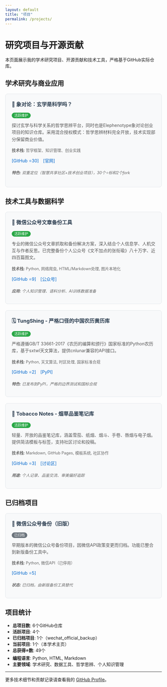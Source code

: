 ```yaml
---
layout: default
title: "项目"
permalink: /projects/
---
```


# 研究项目与开源贡献

本页面展示我的学术研究项目、开源贡献和技术工具，严格基于GitHub实际仓库。

## 学术研究与商业应用

<div class="projects-grid">

<div class="project-card">
  <h3>🧠 象对论：玄学是科学吗？</h3>
  <p class="project-status"><span class="status-active">活跃维护</span></p>
  <p class="project-description">
    探讨玄学与科学关系的哲学思辨平台，同时也是Elephenotype象对论创业项目的知识仓库。采用混合授权模式：哲学思辨材料完全开放，技术实现部分保留商业价值。
  </p>
  <p class="project-tech"><strong>技术栈:</strong> 哲学框架、知识管理、创业实践</p>
  <p class="project-links">
    <a href="https://github.com/xianyu564/divination-vs-science" target="_blank">[GitHub ⭐30]</a>
    <a href="https://www.elephenotype.com" target="_blank">[官网]</a>
  </p>
  <p class="project-funding"><strong>特色:</strong> 双重定位（智慧共享社区+技术创业项目），30个⭐标和2个fork</p>
</div>

</div>

## 技术工具与数据科学

<div class="projects-grid">

<div class="project-card">
  <h3>📱 微信公众号文章备份工具</h3>
  <p class="project-status"><span class="status-active">活跃维护</span></p>
  <p class="project-description">
    专业的微信公众号文章抓取和备份解决方案，深入结合个人信息学、人机交互与作者反思。已完整备份个人公众号《文不加点的张衔瑜》八十万字、近四百篇图文。
  </p>
  <p class="project-tech"><strong>技术栈:</strong> Python, 网络爬虫, HTML/Markdown处理, 图片本地化</p>
  <p class="project-links">
    <a href="https://github.com/xianyu564/scrape-my-wechat-official-account" target="_blank">[GitHub ⭐9]</a>
    <a href="http://weixin.qq.com/r/ZikbAx-E9kKJrVtg93x0" target="_blank">[公众号]</a>
  </p>
  <p class="project-funding"><strong>应用:</strong> 个人知识管理、语料分析、AI训练数据准备</p>
</div>

<div class="project-card">
  <h3>🗓️ TungShing - 严格口径的中国农历黄历库</h3>
  <p class="project-status"><span class="status-active">活跃维护</span></p>
  <p class="project-description">
    严格遵循GB/T 33661-2017《农历的编算和颁行》国家标准的Python农历库，基于sxtwl天文算法，提供cnlunar兼容的API接口。
  </p>
  <p class="project-tech"><strong>技术栈:</strong> Python, 天文算法, 时区处理, 国家标准合规</p>
  <p class="project-links">
    <a href="https://github.com/xianyu564/tungshing" target="_blank">[GitHub ⭐2]</a>
    <a href="https://pypi.org/project/tungshing/" target="_blank">[PyPI]</a>
  </p>
  <p class="project-funding"><strong>特色:</strong> 已发布到PyPI，严格的边界测试和国标合规</p>
</div>

<div class="project-card">
  <h3>🚬 Tobacco Notes - 烟草品鉴笔记库</h3>
  <p class="project-status"><span class="status-active">活跃维护</span></p>
  <p class="project-description">
    轻量、开放的品鉴笔记库，涵盖雪茄、纸烟、烟斗、手卷、唇烟与电子烟。提供简洁模板与标签，支持社区讨论和投稿。
  </p>
  <p class="project-tech"><strong>技术栈:</strong> Markdown, GitHub Pages, 模板系统, 社区协作</p>
  <p class="project-links">
    <a href="https://github.com/xianyu564/tobacco-notes" target="_blank">[GitHub ⭐3]</a>
    <a href="https://github.com/xianyu564/tobacco-notes/discussions" target="_blank">[讨论区]</a>
  </p>
  <p class="project-funding"><strong>用途:</strong> 个人记录、品鉴交流、审美偏好追踪</p>
</div>

</div>

## 已归档项目

<div class="projects-grid">

<div class="project-card">
  <h3>📝 微信公众号备份（旧版）</h3>
  <p class="project-status"><span class="status-completed">已归档</span></p>
  <p class="project-description">
    早期版本的微信公众号备份项目，因微信API政策变更而归档。功能已整合到新版备份工具中。
  </p>
  <p class="project-tech"><strong>技术栈:</strong> Python, 微信API（已停用）</p>
  <p class="project-links">
    <a href="https://github.com/xianyu564/wechat_official_backup" target="_blank">[GitHub ⭐5]</a>
  </p>
  <p class="project-funding"><strong>状态:</strong> 已归档，由新版备份工具替代</p>
</div>

</div>

## 项目统计

- **总项目数**: 6个GitHub仓库
- **活跃项目**: 4个
- **已归档项目**: 1个（wechat_official_backup）
- **当前项目**: 1个（本学术主页）
- **总获得⭐数**: 49个
- **编程语言**: Python, HTML, Markdown
- **主要领域**: 学术研究、数据工具、哲学思辨、个人知识管理

---

更多技术细节和贡献记录请查看我的 [GitHub Profile](https://github.com/xianyu564)。

<style>
.projects-grid {
  display: grid;
  grid-template-columns: repeat(auto-fit, minmax(400px, 1fr));
  gap: 20px;
  margin: 20px 0;
}

.project-card {
  border: 1px solid #e1e5e9;
  border-radius: 8px;
  padding: 20px;
  background: #f8f9fa;
  transition: box-shadow 0.3s ease;
}

.project-card:hover {
  box-shadow: 0 4px 12px rgba(0,0,0,0.1);
}

.project-card h3 {
  margin-top: 0;
  color: #2c3e50;
}

.project-status {
  margin: 10px 0;
}

.status-active {
  background: #28a745;
  color: white;
  padding: 2px 8px;
  border-radius: 12px;
  font-size: 0.8em;
}

.status-completed {
  background: #6c757d;
  color: white;
  padding: 2px 8px;
  border-radius: 12px;
  font-size: 0.8em;
}

.project-description {
  color: #555;
  line-height: 1.6;
}

.project-tech {
  color: #666;
  font-size: 0.9em;
}

.project-links a {
  margin-right: 10px;
  color: #0066cc;
  text-decoration: none;
}

.project-links a:hover {
  text-decoration: underline;
}

.project-funding {
  color: #666;
  font-size: 0.9em;
  font-style: italic;
}
</style>